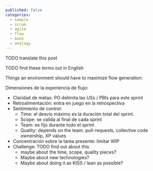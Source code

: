 ```yaml
---
published: false
categories:
  - sample
  - scrum
  - agile
  - flow
  - book
  - analogy
---
```

TODO translate this post

TODO find these terms out in English

Things an environment should have to maximize flow generation:

Dimensiones de la experiencia de flujo:

  * Claridad de metas: PO delimita las USs / PBIs para este sprint
  * Retroalimentación: entra en juego en la retrospectiva
  * Sentimiento de control:
    * Time: el desvío máximo es la duración total del sprint.
    * Scope: se valida al final de cada sprint 
    * Team: es fijo durante todo el sprint
    * Quality: depends on the team. pull-requests, collective code ownership, XP values
  * Concentración sobre la tarea presente: limitar WIP
  * Challenge: TODO find out about this
    * maybe about the time, scope, quality pieces?
    * Maybe about new technologies?
    * Maybe about doing it as KISS / lean as possible?
  
